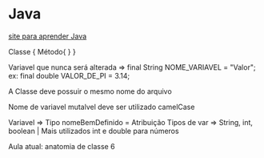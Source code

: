 # Java

[site para aprender Java](https://glysns.gitbook.io/java-basico)

Classe {
	Método{
	}
}

Variavel que nunca será alterada => final String NOME_VARIAVEL = "Valor"; ex: 		final double VALOR_DE_PI = 3.14;


A Classe deve possuir o mesmo nome do arquivo

Nome de variavel mutalvel deve ser utilizado camelCase

Variavel => Tipo nomeBemDefinido = Atribuição
Tipos de var => String, int, boolean | Mais utilizados int e double para números 	



Aula atual: anatomia de classe 6




